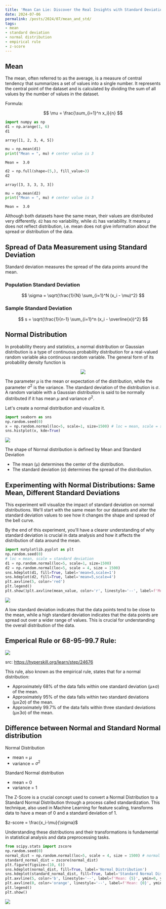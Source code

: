 ```yaml
---
title: 'Mean Can Lie: Discover the Real Insights with Standard Deviation'
date: 2024-07-06
permalink: /posts/2024/07/mean_and_std/
tags:
- mean
- standard deviation
- normal distribution
- empirical rule
- z-score
---
```



## Mean

The mean, often referred to as the average, is a measure of central tendency that summarizes a set of values into a single number. It represents the central point of the dataset and is calculated by dividing the sum of all values by the number of values in the dataset.

Formula:

$$
\mu = \frac{\sum_{i=1}^n x_i}{n}
$$



```python
import numpy as np
d1 = np.arange(1, 6)
d1
```




    array([1, 2, 3, 4, 5])




```python
mu = np.mean(d1)
print("Mean = ", mu) # center value is 3
```

    Mean =  3.0



```python
d2 = np.full(shape=(5,), fill_value=3)
d2
```




    array([3, 3, 3, 3, 3])




```python
mu = np.mean(d2)
print("Mean = ", mu) # center value is 3
```

    Mean =  3.0


Although both datasets have the same mean, their values are distributed very differently. `d2` has no variability, while `d1` has variability. It means $\mu$ does not reflect distribution, i.e. mean does not give information about the spread or distribution of the data.

## Spread of Data Measurement using Standard Deviation

Standard deviation measures the spread of the data points around the mean.

### Population Standard Deviation

$$
\sigma = \sqrt{\frac{1}{N} \sum_{i=1}^N (x_i - \mu)^2}
$$

### Sample Standard Deviation
$$
s = \sqrt{\frac{1}{n-1} \sum_{i=1}^n (x_i - \overline{x})^2}
$$

## Normal Distribution

In probability theory and statistics, a normal distribution or Gaussian distribution is a type of continuous probability distribution for a real-valued random variable aka continuous random variable. The general form of its probability density function is
<center>
<img src="https://wikimedia.org/api/rest_v1/media/math/render/svg/00a16950e196e687d94280c388c4fb7f71481d3c">
</center>

The parameter ${\textstyle \mu }$ is the mean or expectation of the distribution, while the parameter ${\textstyle \sigma ^{2}}$ is the variance. The standard deviation of the distribution is ${\textstyle \sigma }$. A random variable with a Gaussian distribution is said to be normally distributed if it has mean $\mu$ and variance $\sigma^2.$

Let's create a normal distribution and visualize it.


```python
import seaborn as sns
np.random.seed(0)
x = np.random.normal(loc=5, scale=1, size=1500) # loc = mean, scale = standard deviation
sns.histplot(x, kde=True)
```




    
<img src="../images/output_9_1.png">    

    


The shape of Normal distribution is defined by Mean and Standard Deviation

* The mean (μ) determines the center of the distribution.
* The standard deviation (σ) determines the spread of the distribution.

## Experimenting with Normal Distributions: Same Mean, Different Standard Deviations

This experiment will visualize the impact of standard deviation on normal distributions. We'll start with the same mean for our datasets and alter the standard deviation values to see how it changes the shape and spread of the bell curve.

By the end of this experiment, you'll have a clearer understanding of why standard deviation is crucial in data analysis and how it affects the distribution of data around the mean.


```python
import matplotlib.pyplot as plt
np.random.seed(0)
# loc = mean, scale = standard deviation
d1 = np.random.normal(loc=5, scale=1, size=1500)
d2 = np.random.normal(loc=5, scale = 4, size = 1500)
sns.kdeplot(d1, fill=True, label='mean=5,scale=1')
sns.kdeplot(d2, fill=True, label='mean=5,scale=4')
plt.axvline(5, color='red')
plt.legend()
plt.show()plt.axvline(mean_value, color='r', linestyle='--', label=f'Mean: {mean_value:.2f}', xmin=0.3, xmax=0.7)
```


    
<img src="../images/output_12_0.png">    

    


A low standard deviation indicates that the data points tend to be close to the mean, while a high standard deviation indicates that the data points are spread out over a wider range of values. This is crucial for understanding the overall distribution of the data.

## Emperical Rule or 68-95-99.7 Rule:

<img src="https://ucarecdn.com/ec7964b6-6cb1-4745-8a79-73e52e0677bc/">

src: https://hyperskill.org/learn/step/24676


This rule, also known as the empirical rule, states that for a normal distribution:

* Approximately 68% of the data falls within one standard deviation (μ±σ) of the mean.
* Approximately 95% of the data falls within two standard deviations (μ±2σ) of the mean.
* Approximately 99.7% of the data falls within three standard deviations (μ±3σ) of the mean.

## Difference between Normal and Standard Normal distribution

Normal Distribution
* mean = $\mu$
* variance = $\sigma^2$

Standard Normal distribution
* mean = 0
* variance = 1

The Z-Score is a crucial concept used to convert a Normal Distribution to a Standard Normal Distribution through a process called standardization. This technique, also used in Machine Learning for feature scaling, transforms data to have a mean of 0 and a standard deviation of 1.

$z-score = \frac{x_i-\mu}{\sigma}$

Understanding these distributions and their transformations is fundamental in statistical analysis and data preprocessing tasks.


```python
from scipy.stats import zscore
np.random.seed(0)
normal_dist = np.random.normal(loc=5, scale = 4, size = 1500) # normal distribution
standard_normal_dist = zscore(normal_dist)
plt.figure(figsize=(10, 6))
sns.kdeplot(normal_dist, fill=True, label='Normal Distribution')
sns.kdeplot(standard_normal_dist, fill=True, label='Standard Normal Distribution')
plt.axvline(5, color='b', linestyle='--', label=f'Mean: {5}', ymin=0, ymax=0.25)
plt.axvline(0, color='orange', linestyle='--', label=f'Mean: {0}', ymin=0, ymax=0.95)
plt.legend()
plt.show()
```


<img src="../images/output_16_0.png">    





